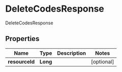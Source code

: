 

# DeleteCodesResponse

DeleteCodesResponse

## Properties

| Name | Type | Description | Notes |
|------------ | ------------- | ------------- | -------------|
|**resourceId** | **Long** |  |  [optional] |



